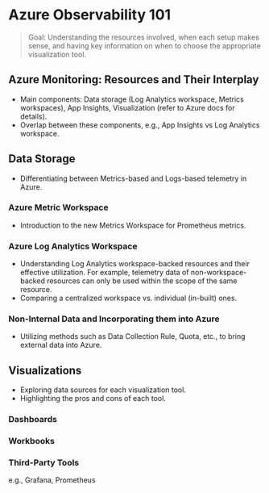 # Azure Observability 101

> Goal: Understanding the resources involved, when each setup makes sense, and having key information on when to choose the appropriate visualization tool.

## Azure Monitoring: Resources and Their Interplay

- Main components: Data storage (Log Analytics workspace, Metrics workspaces), App Insights, Visualization (refer to Azure docs for details).
- Overlap between these components, e.g., App Insights vs Log Analytics workspace.

## Data Storage

- Differentiating between Metrics-based and Logs-based telemetry in Azure.

### Azure Metric Workspace

- Introduction to the new Metrics Workspace for Prometheus metrics.

### Azure Log Analytics Workspace

- Understanding Log Analytics workspace-backed resources and their effective utilization. For example, telemetry data of non-workspace-backed resources can only be used within the scope of the same resource.
- Comparing a centralized workspace vs. individual (in-built) ones.

### Non-Internal Data and Incorporating them into Azure

- Utilizing methods such as Data Collection Rule, Quota, etc., to bring external data into Azure.

## Visualizations

- Exploring data sources for each visualization tool.
- Highlighting the pros and cons of each tool.

### Dashboards

### Workbooks

### Third-Party Tools

e.g., Grafana, Prometheus
